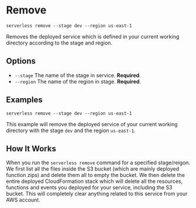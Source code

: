 # Remove

```
serverless remove --stage dev --region us-east-1
```

Removes the deployed service which is defined in your current working directory according to the stage and region.

## Options
- `--stage` The name of the stage in service. **Required**.
- `--region` The name of the region in stage. **Required**.

## Examples

```
serverless remove --stage dev --region us-east-1
```

This example will remove the deployed service of your current working directory with the stage `dev` and the region `us-east-1`.

## How It Works
When you run the `serverless remove` command for a specified stage/reigon. We first list all the files inside the S3 bucket (which are mainly deployed function zips) and delete them all to empty the bucket. We then delete the entire deployed CloudFormation stack which will delete all the resources, functions and events you deployed for your service, including the S3 bucket. This will completely clear anything related to this service from your AWS account.
